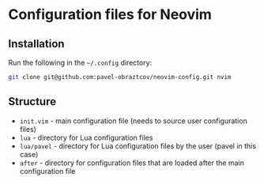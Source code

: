 # Configuration files for Neovim

## Installation
Run the following in the `~/.config` directory:
```bash
git clone git@github.com:pavel-obraztcov/neovim-config.git nvim
```

## Structure
- `init.vim` - main configuration file (needs to source user configuration files)
- `lua` - directory for Lua configuration files
- `lua/pavel` - directory for Lua configuration files by the user (pavel in this case)
- `after` - directory for configuration files that are loaded after the main configuration file
